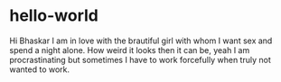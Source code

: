 # hello-world

Hi Bhaskar 
I am in love with the brautiful girl with whom I want sex and spend a night alone. How weird it looks then it can be, yeah I am procrastinating but sometimes I have to work forcefully when truly not wanted to work.
